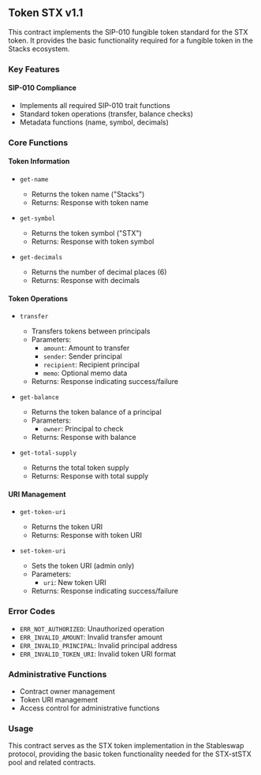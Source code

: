 ## Token STX v1.1

This contract implements the SIP-010 fungible token standard for the STX token. It provides the basic functionality required for a fungible token in the Stacks ecosystem.

### Key Features

#### SIP-010 Compliance

- Implements all required SIP-010 trait functions
- Standard token operations (transfer, balance checks)
- Metadata functions (name, symbol, decimals)

### Core Functions

#### Token Information

- `get-name`
  - Returns the token name ("Stacks")
  - Returns: Response with token name

- `get-symbol`
  - Returns the token symbol ("STX")
  - Returns: Response with token symbol

- `get-decimals`
  - Returns the number of decimal places (6)
  - Returns: Response with decimals

#### Token Operations

- `transfer`
  - Transfers tokens between principals
  - Parameters:
    - `amount`: Amount to transfer
    - `sender`: Sender principal
    - `recipient`: Recipient principal
    - `memo`: Optional memo data
  - Returns: Response indicating success/failure

- `get-balance`
  - Returns the token balance of a principal
  - Parameters:
    - `owner`: Principal to check
  - Returns: Response with balance

- `get-total-supply`
  - Returns the total token supply
  - Returns: Response with total supply

#### URI Management

- `get-token-uri`
  - Returns the token URI
  - Returns: Response with token URI

- `set-token-uri`
  - Sets the token URI (admin only)
  - Parameters:
    - `uri`: New token URI
  - Returns: Response indicating success/failure

### Error Codes

- `ERR_NOT_AUTHORIZED`: Unauthorized operation
- `ERR_INVALID_AMOUNT`: Invalid transfer amount
- `ERR_INVALID_PRINCIPAL`: Invalid principal address
- `ERR_INVALID_TOKEN_URI`: Invalid token URI format

### Administrative Functions

- Contract owner management
- Token URI management
- Access control for administrative functions

### Usage

This contract serves as the STX token implementation in the Stableswap protocol, providing the basic token functionality needed for the STX-stSTX pool and related contracts.
